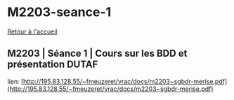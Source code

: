 # M2203-seance-1

[Retour à l'accueil](./)

## M2203 \| Séance 1 \| Cours sur les BDD et présentation DUTAF

lien: [http://195.83.128.55/~fmeuzeret/vrac/docs/m2203~sgbdr-merise.pdf](http://195.83.128.55/~fmeuzeret/vrac/docs/m2203~sgbdr-merise.pdf)

